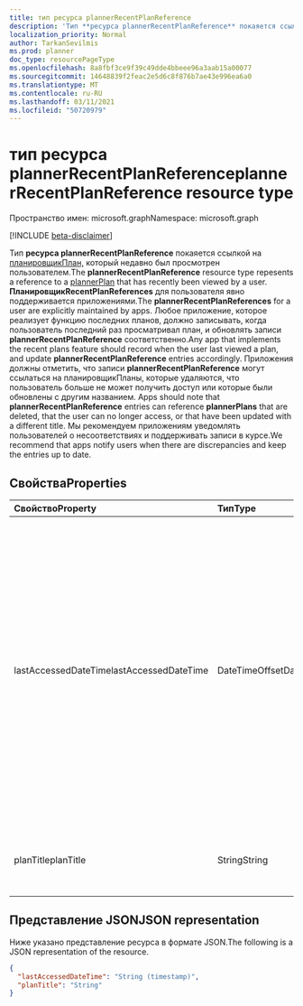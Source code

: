 ```yaml
---
title: тип ресурса plannerRecentPlanReference
description: 'Тип **ресурса plannerRecentPlanReference** покаяется ссылкой на планировщикПлан, который недавно был просмотрен пользователем. '
localization_priority: Normal
author: TarkanSevilmis
ms.prod: planner
doc_type: resourcePageType
ms.openlocfilehash: 8a8fbf3ce9f39c49dde4bbeee96a3aab15a00077
ms.sourcegitcommit: 14648839f2feac2e5d6c8f876b7ae43e996ea6a0
ms.translationtype: MT
ms.contentlocale: ru-RU
ms.lasthandoff: 03/11/2021
ms.locfileid: "50720979"
---
```

# <a name="plannerrecentplanreference-resource-type"></a><span data-ttu-id="3eee9-103">тип ресурса plannerRecentPlanReference</span><span class="sxs-lookup"><span data-stu-id="3eee9-103">plannerRecentPlanReference resource type</span></span>

<span data-ttu-id="3eee9-104">Пространство имен: microsoft.graph</span><span class="sxs-lookup"><span data-stu-id="3eee9-104">Namespace: microsoft.graph</span></span>

[!INCLUDE [beta-disclaimer](../../includes/beta-disclaimer.md)]

<span data-ttu-id="3eee9-105">Тип **ресурса plannerRecentPlanReference** покаяется ссылкой на [планировщикПлан,](plannerplan.md) который недавно был просмотрен пользователем.</span><span class="sxs-lookup"><span data-stu-id="3eee9-105">The **plannerRecentPlanReference** resource type repesents a reference to a [plannerPlan](plannerplan.md) that has recently been viewed by a user.</span></span> <span data-ttu-id="3eee9-106">**ПланировщикRecentPlanReferences** для пользователя явно поддерживается приложениями.</span><span class="sxs-lookup"><span data-stu-id="3eee9-106">The **plannerRecentPlanReferences** for a user are explicitly maintained by apps.</span></span> <span data-ttu-id="3eee9-107">Любое приложение, которое реализует функцию последних планов, должно записывать, когда пользователь последний раз просматривал план, и обновлять записи **plannerRecentPlanReference** соответственно.</span><span class="sxs-lookup"><span data-stu-id="3eee9-107">Any app that implements the recent plans feature should record when the user last viewed a plan, and update **plannerRecentPlanReference** entries accordingly.</span></span>
<span data-ttu-id="3eee9-108">Приложения должны отметить, что записи **plannerRecentPlanReference** могут ссылаться на планировщикПланы, которые удаляются, что пользователь больше не может получить доступ или которые были обновлены с другим названием. </span><span class="sxs-lookup"><span data-stu-id="3eee9-108">Apps should note that **plannerRecentPlanReference** entries can reference **plannerPlans** that are deleted, that the user can no longer access, or that have been updated with a different title.</span></span>
<span data-ttu-id="3eee9-109">Мы рекомендуем приложениям уведомлять пользователей о несоответствиях и поддерживать записи в курсе.</span><span class="sxs-lookup"><span data-stu-id="3eee9-109">We recommend that apps notify users when there are discrepancies and keep the entries up to date.</span></span>

## <a name="properties"></a><span data-ttu-id="3eee9-110">Свойства</span><span class="sxs-lookup"><span data-stu-id="3eee9-110">Properties</span></span>
| <span data-ttu-id="3eee9-111">Свойство</span><span class="sxs-lookup"><span data-stu-id="3eee9-111">Property</span></span>     | <span data-ttu-id="3eee9-112">Тип</span><span class="sxs-lookup"><span data-stu-id="3eee9-112">Type</span></span>   |<span data-ttu-id="3eee9-113">Описание</span><span class="sxs-lookup"><span data-stu-id="3eee9-113">Description</span></span>|
|:---------------|:--------|:----------|
|<span data-ttu-id="3eee9-114">lastAccessedDateTime</span><span class="sxs-lookup"><span data-stu-id="3eee9-114">lastAccessedDateTime</span></span>|<span data-ttu-id="3eee9-115">DateTimeOffset</span><span class="sxs-lookup"><span data-stu-id="3eee9-115">DateTimeOffset</span></span>|<span data-ttu-id="3eee9-116">Дата и время последнего просмотра плана пользователем.</span><span class="sxs-lookup"><span data-stu-id="3eee9-116">The date and time the plan was last viewed by the user.</span></span> <span data-ttu-id="3eee9-117">Тип Timestamp представляет сведения о времени и дате с использованием формата ISO 8601 (всегда применяется формат UTC).</span><span class="sxs-lookup"><span data-stu-id="3eee9-117">The Timestamp type represents date and time information using ISO 8601 format and is always in UTC time.</span></span> <span data-ttu-id="3eee9-118">Например, значение полуночи 1 января 2014 г. в формате UTC: `2014-01-01T00:00:00Z`.</span><span class="sxs-lookup"><span data-stu-id="3eee9-118">For example, midnight UTC on Jan 1, 2014 is `2014-01-01T00:00:00Z`.</span></span>|
|<span data-ttu-id="3eee9-119">planTitle</span><span class="sxs-lookup"><span data-stu-id="3eee9-119">planTitle</span></span>|<span data-ttu-id="3eee9-120">String</span><span class="sxs-lookup"><span data-stu-id="3eee9-120">String</span></span>|<span data-ttu-id="3eee9-121">Название плана во время просмотра пользователем.</span><span class="sxs-lookup"><span data-stu-id="3eee9-121">The title of the plan at the time the user viewed it.</span></span>|

## <a name="json-representation"></a><span data-ttu-id="3eee9-122">Представление JSON</span><span class="sxs-lookup"><span data-stu-id="3eee9-122">JSON representation</span></span>

<span data-ttu-id="3eee9-123">Ниже указано представление ресурса в формате JSON.</span><span class="sxs-lookup"><span data-stu-id="3eee9-123">The following is a JSON representation of the resource.</span></span>

<!-- {
  "blockType": "resource",
  "optionalProperties": [

  ],
  "@odata.type": "microsoft.graph.plannerRecentPlanReference"
}-->

```json
{
  "lastAccessedDateTime": "String (timestamp)",
  "planTitle": "String"
}

```

<!-- uuid: 8fcb5dbc-d5aa-4681-8e31-b001d5168d79
2015-10-25 14:57:30 UTC -->
<!--
{
  "type": "#page.annotation",
  "description": "plannerRecentPlanReference resource",
  "keywords": "",
  "section": "documentation",
  "tocPath": "",
  "suppressions": []
}
-->


